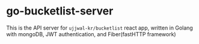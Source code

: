 # go-bucketlist-server

This is the API server for `ujjwal-kr/bucketlist` react app, written in Golang with mongoDB, JWT authentication, and Fiber(fastHTTP framework)
